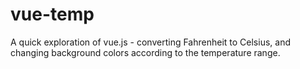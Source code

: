 # vue-temp
A quick exploration of vue.js - converting Fahrenheit to Celsius, and changing background colors according to the temperature range.
